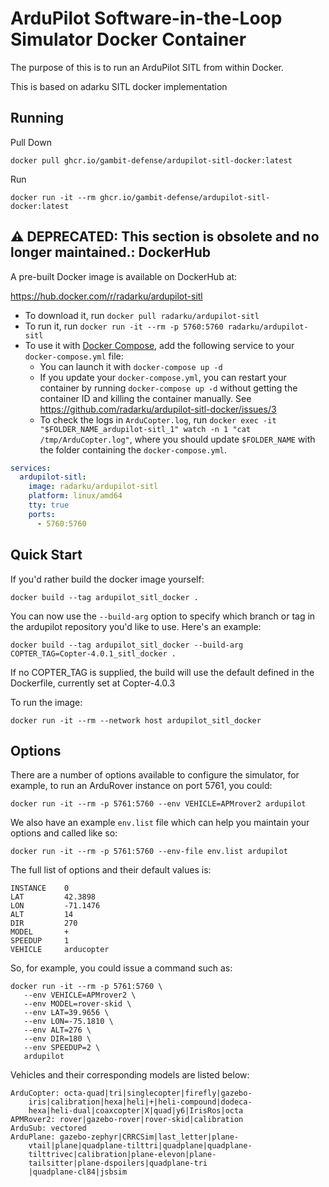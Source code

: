 ArduPilot Software-in-the-Loop Simulator Docker Container
=========================================================

The purpose of this is to run an ArduPilot SITL from within Docker.

This is based on adarku SITL docker implementation

Running
---------

Pull Down

`docker pull ghcr.io/gambit-defense/ardupilot-sitl-docker:latest`

Run

`docker run -it --rm ghcr.io/gambit-defense/ardupilot-sitl-docker:latest`

⚠️ **DEPRECATED:** This section is obsolete and no longer maintained.: 
DockerHub
---------

A pre-built Docker image is available on DockerHub at:

https://hub.docker.com/r/radarku/ardupilot-sitl

- To download it, run `docker pull radarku/ardupilot-sitl`
- To run it, run `docker run -it --rm -p 5760:5760 radarku/ardupilot-sitl`
- To use it with [Docker Compose](https://docs.docker.com/compose/), add the following service to your `docker-compose.yml` file:
    - You can launch it with `docker-compose up -d`
    - If you update your `docker-compose.yml`, you can restart your container by running `docker-compose up -d` without getting the container ID and killing the container manually. See https://github.com/radarku/ardupilot-sitl-docker/issues/3
    - To check the logs in `ArduCopter.log`, run `docker exec -it "$FOLDER_NAME_ardupilot-sitl_1" watch -n 1 "cat /tmp/ArduCopter.log"`, where you should update `$FOLDER_NAME` with the folder containing the `docker-compose.yml`.

```yml
services:
  ardupilot-sitl:
    image: radarku/ardupilot-sitl
    platform: linux/amd64
    tty: true
    ports:
      - 5760:5760
```

Quick Start
-----------

If you'd rather build the docker image yourself:

`docker build --tag ardupilot_sitl_docker .`

You can now use the `--build-arg` option to specify which branch or tag in the ardupilot
repository you'd like to use. Here's an example:

`docker build --tag ardupilot_sitl_docker --build-arg COPTER_TAG=Copter-4.0.1_sitl_docker .`

If no COPTER_TAG is supplied, the build will use the default defined in the Dockerfile, currently set at Copter-4.0.3

To run the image:

`docker run -it --rm --network host ardupilot_sitl_docker`

Options
-------

There are a number of options available to configure the simulator, for example, to run an ArduRover instance on port 5761, you could:

`docker run -it --rm -p 5761:5760 --env VEHICLE=APMrover2 ardupilot`

We also have an example `env.list` file which can help you maintain your options and called like so:

`docker run -it --rm -p 5761:5760 --env-file env.list ardupilot`

The full list of options and their default values is:

```
INSTANCE    0
LAT         42.3898
LON         -71.1476
ALT         14
DIR         270
MODEL       +
SPEEDUP     1
VEHICLE     arducopter
```

So, for example, you could issue a command such as:

```
docker run -it --rm -p 5761:5760 \
   --env VEHICLE=APMrover2 \
   --env MODEL=rover-skid \
   --env LAT=39.9656 \
   --env LON=-75.1810 \
   --env ALT=276 \
   --env DIR=180 \
   --env SPEEDUP=2 \
   ardupilot
```

Vehicles and their corresponding models are listed below:

```
ArduCopter: octa-quad|tri|singlecopter|firefly|gazebo-
    iris|calibration|hexa|heli|+|heli-compound|dodeca-
    hexa|heli-dual|coaxcopter|X|quad|y6|IrisRos|octa
APMRover2: rover|gazebo-rover|rover-skid|calibration
ArduSub: vectored
ArduPlane: gazebo-zephyr|CRRCSim|last_letter|plane-
    vtail|plane|quadplane-tilttri|quadplane|quadplane-
    tilttrivec|calibration|plane-elevon|plane-
    tailsitter|plane-dspoilers|quadplane-tri
    |quadplane-cl84|jsbsim
```
